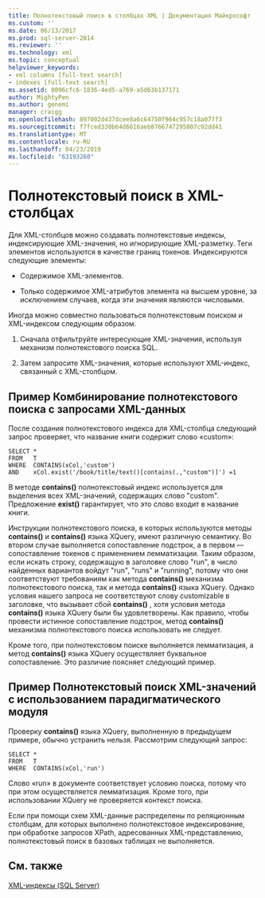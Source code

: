 ```yaml
---
title: Полнотекстовый поиск в столбцах XML | Документация Майкрософт
ms.custom: ''
ms.date: 06/13/2017
ms.prod: sql-server-2014
ms.reviewer: ''
ms.technology: xml
ms.topic: conceptual
helpviewer_keywords:
- xml columns [full-text search]
- indexes [full-text search]
ms.assetid: 8096cfc6-1836-4ed5-a769-a5d63b137171
author: MightyPen
ms.author: genemi
manager: craigg
ms.openlocfilehash: 897002d437dcee8a6c64750f964c957c18a077f3
ms.sourcegitcommit: f7fced330b64d6616aeb8766747295807c92dd41
ms.translationtype: MT
ms.contentlocale: ru-RU
ms.lasthandoff: 04/23/2019
ms.locfileid: "63193260"
---
```

# <a name="use-full-text-search-with-xml-columns"></a>Полнотекстовый поиск в XML-столбцах
  Для XML-столбцов можно создавать полнотекстовые индексы, индексирующие XML-значения, но игнорирующие XML-разметку. Теги элементов используются в качестве границ токенов. Индексируются следующие элементы:  
  
-   Содержимое XML-элементов.  
  
-   Только содержимое XML-атрибутов элемента на высшем уровне, за исключением случаев, когда эти значения являются числовыми.  
  
 Иногда можно совместно пользоваться полнотекстовым поиском и XML-индексом следующим образом.  
  
1.  Сначала отфильтруйте интересующие XML-значения, используя механизм полнотекстового поиска SQL.  
  
2.  Затем запросите XML-значения, которые используют XML-индекс, связанный с XML-столбцом.  
  
## <a name="example-combining-full-text-search-with-xml-querying"></a>Пример Комбинирование полнотекстового поиска с запросами XML-данных  
 После создания полнотекстового индекса для XML-столбца следующий запрос проверяет, что название книги содержит слово «custom»:  
  
```  
SELECT *   
FROM   T   
WHERE  CONTAINS(xCol,'custom')   
AND    xCol.exist('/book/title/text()[contains(.,"custom")]') =1  
```  
  
 В методе **contains()** полнотекстовый индекс используется для выделения всех XML-значений, содержащих слово "custom". Предложение **exist()** гарантирует, что это слово входит в название книги.  
  
 Инструкции полнотекстового поиска, в которых используются методы **contains()** и **contains()** языка XQuery, имеют различную семантику. Во втором случае выполняется сопоставление подстрок, а в первом — сопоставление токенов с применением лемматизации. Таким образом, если искать строку, содержащую в заголовке слово "run", в число найденных вариантов войдут "run", "runs" и "running", потому что они соответствуют требованиям как метода **contains()** механизма полнотекстового поиска, так и метода **contains()** языка XQuery. Однако условия нашего запроса не соответствуют слову customizable в заголовке, что вызывает сбой **contains()** , хотя условия метода **contains()** языка XQuery были бы удовлетворены. Как правило, чтобы провести истинное сопоставление подстрок, метод **contains()** механизма полнотекстового поиска использовать не следует.  
  
 Кроме того, при полнотекстовом поиске выполняется лемматизация, а метод **contains()** языка XQuery осуществляет буквальное сопоставление. Это различие поясняет следующий пример.  
  
## <a name="example-full-text-search-on-xml-values-using-stemming"></a>Пример Полнотекстовый поиск XML-значений с использованием парадигматического модуля  
 Проверку **contains()** языка XQuery, выполненную в предыдущем примере, обычно устранить нельзя. Рассмотрим следующий запрос:  
  
```  
SELECT *   
FROM   T   
WHERE  CONTAINS(xCol,'run')   
```  
  
 Слово «run» в документе соответствует условию поиска, потому что при этом осуществляется лемматизация. Кроме того, при использовании XQuery не проверяется контекст поиска.  
  
 Если при помощи схем XML-данные распределены по реляционным столбцам, для которых выполнено полнотекстовое индексирование, при обработке запросов XPath, адресованных XML-представлению, полнотекстовый поиск в базовых таблицах не выполняется.  
  
## <a name="see-also"></a>См. также  
 [XML-индексы (SQL Server)](xml-indexes-sql-server.md)  
  
  
